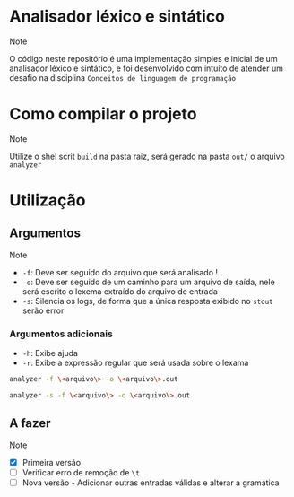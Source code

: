 # Analisador léxico e sintático

> [!NOTE]
> O código neste repositório é uma implementação simples e inicial de um analisador léxico e sintático, e foi desenvolvido com intuíto de atender um desafio na disciplina `Conceitos de linguagem de programação`

# Como compilar o projeto

> [!NOTE]
> Utilize o shel scrit `build` na pasta raiz, será gerado na pasta `out/` o arquivo `analyzer`

# Utilização

## Argumentos

> [!NOTE]
>
> - `-f`: Deve ser seguido do arquivo que será analisado \!
> - `-o`: Deve ser seguido de um caminho para um arquivo de saída, nele será escrito o lexema extraído do arquivo de entrada
> - `-s`: Silencia os logs, de forma que a única resposta exibido no `stout` serão error
>
> ### Argumentos adicionais
>
> - `-h`: Exibe ajuda
> - `-r`: Exibe a expressão regular que será usada sobre o lexama

```sh
analyzer -f \<arquivo\> -o \<arquivo\>.out
```

```sh
analyzer -s -f \<arquivo\> -o \<arquivo\>.out
```

##

## A fazer

> [!NOTE]
>
> - [x] Primeira versão
> - [ ] Verificar erro de remoção de `\t`
> - [ ] Nova versão - Adicionar outras entradas válidas e alterar a gramática
